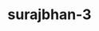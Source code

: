 ---
title: surajbhan-3
github: https://github.com/surajbhan-3
mode: dark
transition: 3s
archetype:
  - Little Bit of Everything
---